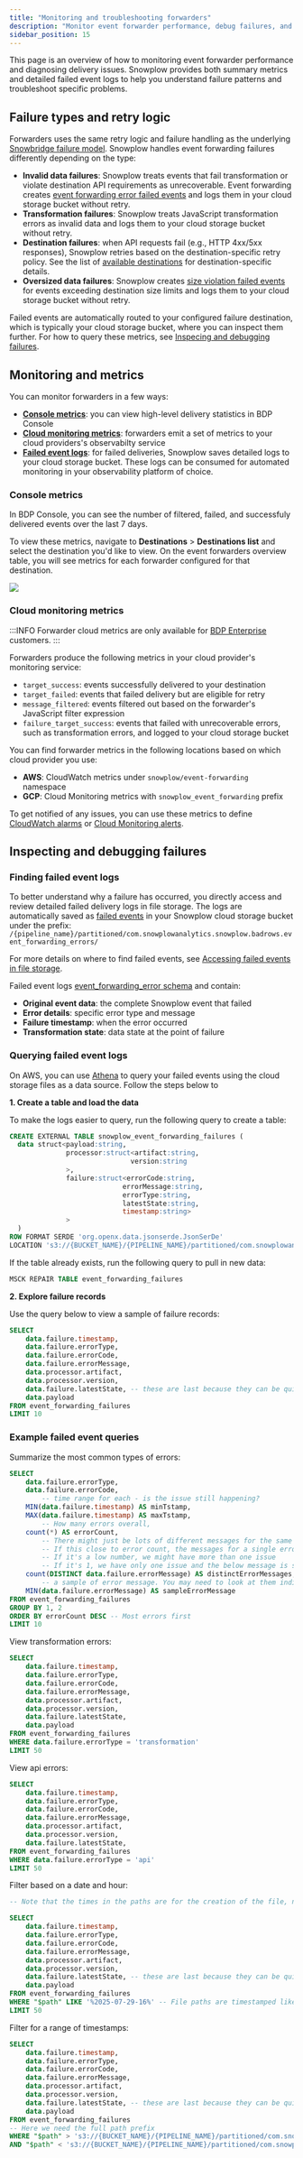 ```yaml
---
title: "Monitoring and troubleshooting forwarders"
description: "Monitor event forwarder performance, debug failures, and understand retry logic with cloud metrics, failed event logs, and BDP Console statistics."
sidebar_position: 15
---
```


This page is an overview of how to monitoring event forwarder performance and diagnosing delivery issues. Snowplow provides both summary metrics and detailed failed event logs to help you understand failure patterns and troubleshoot specific problems.

## Failure types and retry logic

Forwarders uses the same retry logic and failure handling as the underlying [Snowbridge failure model](/docs/destinations/forwarding-events/snowbridge/concepts/failure-model/index.md). Snowplow handles event forwarding failures differently depending on the type:

- **Invalid data failures**: Snowplow treats events that fail transformation or violate destination API requirements as unrecoverable. Event forwarding creates [event forwarding error failed events](https://iglucentral.com/?q=event_forwarding_error) and logs them in your cloud storage bucket without retry.
- **Transformation failures**: Snowplow treats JavaScript transformation errors as invalid data and logs them to your cloud storage bucket without retry.
- **Destination failures**: when API requests fail (e.g., HTTP 4xx/5xx responses), Snowplow retries based on the destination-specific retry policy. See the list of [available destinations](/docs/destinations/forwarding-events/integrations/index.md) for destination-specific details.
- **Oversized data failures**: Snowplow creates [size violation failed events](docs/api-reference/failed-events/index.md) for events exceeding destination size limits and logs them to your cloud storage bucket without retry.

Failed events are automatically routed to your configured failure destination, which is typically your cloud storage bucket, where you can inspect them further. For how to query these metrics, see [Inspecing and debugging failures](#inspecting-and-debugging-failures).

## Monitoring and metrics

You can monitor forwarders in a few ways:

- [**Console metrics**](#console-metrics): you can view high-level delivery statistics in BDP Console
- [**Cloud monitoring metrics**](#cloud-monitoring-metrics): forwarders emit a set of metrics to your cloud providers's observabilty service
- [**Failed event logs**](#inspecting-and-debugging-failures): for failed deliveries, Snowplow saves detailed logs to your cloud storage bucket. These logs can be consumed for automated monitoring in your observability platform of choice.

### Console metrics

In BDP Console, you can see the number of filtered, failed, and successfuly delivered events over the last 7 days.

To view these metrics, navigate to **Destinations** > **Destinations list** and select the destination you'd like to view. On the event forwarders overview table, you will see metrics for each forwarder configured for that destination.

![](./images/event-forwarding-console-metrics.png)

### Cloud monitoring metrics

:::INFO
Forwarder cloud metrics are only available for [BDP Enterprise](/docs/get-started/snowplow-bdp/index.md#enterprise-in-your-own-cloud) customers.
:::

Forwarders produce the following metrics in your cloud provider's monitoring service:

- `target_success`: events successfully delivered to your destination
- `target_failed`: events that failed delivery but are eligible for retry
- `message_filtered`: events filtered out based on the forwarder's JavaScript filter expression
- `failure_target_success`: events that failed with unrecoverable errors, such as transformation errors, and logged to your cloud storage bucket

You can find forwarder metrics in the following locations based on which cloud provider you use:

- **AWS**: CloudWatch metrics under `snowplow/event-forwarding` namespace
- **GCP**: Cloud Monitoring metrics with `snowplow_event_forwarding` prefix

To get notified of any issues, you can use these metrics to define [CloudWatch alarms](https://docs.aws.amazon.com/AmazonCloudWatch/latest/monitoring/AlarmThatSendsEmail.html) or [Cloud Monitoring alerts](https://cloud.google.com/monitoring/alerts).

## Inspecting and debugging failures

### Finding failed event logs

To better understand why a failure has occurred, you directly access and review detailed failed delivery logs in file storage. The logs are automatically saved as [failed events](/docs/data-product-studio/data-quality/failed-events/exploring-failed-events/file-storage/index.md) in your Snowplow cloud storage bucket under the prefix:
`/{pipeline_name}/partitioned/com.snowplowanalytics.snowplow.badrows.event_forwarding_errors/`

For more details on where to find failed events, see [Accessing failed events in file storage](/docs/data-product-studio/data-quality/failed-events/exploring-failed-events/file-storage/index.md).

Failed event logs [event_forwarding_error schema](https://iglucentral.com/?q=event_forwarding_error) and contain:

- **Original event data**: the complete Snowplow event that failed
- **Error details**: specific error type and message
- **Failure timestamp**: when the error occurred
- **Transformation state**: data state at the point of failure

### Querying failed event logs 

On AWS, you can use [Athena](https://aws.amazon.com/athena/) to query your failed events using the cloud storage files as a data source. Follow the steps below to 

**1. Create a table and load the data**

To make the logs easier to query, run the following query to create a table:
```sql
CREATE EXTERNAL TABLE snowplow_event_forwarding_failures (
  data struct<payload:string,
              processor:struct<artifact:string,
                              version:string
              >,
              failure:struct<errorCode:string,
                            errorMessage:string,
                            errorType:string,
                            latestState:string,
                            timestamp:string>
              > 
  )           
ROW FORMAT SERDE 'org.openx.data.jsonserde.JsonSerDe'
LOCATION 's3://{BUCKET_NAME}/{PIPELINE_NAME}/partitioned/com.snowplowanalytics.snowplow.badrows.event_forwarding_error/' 
```
If the table already exists, run the following query to pull in new data:

```sql
MSCK REPAIR TABLE event_forwarding_failures
```

**2. Explore failure records**

Use the query below to view a sample of failure records:

```sql
SELECT 
    data.failure.timestamp,
    data.failure.errorType,
    data.failure.errorCode,
    data.failure.errorMessage,
    data.processor.artifact,
    data.processor.version,
    data.failure.latestState, -- these are last because they can be quite large 
    data.payload
FROM event_forwarding_failures
LIMIT 10
```

### Example failed event queries

Summarize the most common types of errors:

```sql
SELECT 
    data.failure.errorType,
    data.failure.errorCode,
        -- time range for each - is the issue still happening?
    MIN(data.failure.timestamp) AS minTstamp,
    MAX(data.failure.timestamp) AS maxTstamp,
        -- How many errors overall,
    count(*) AS errorCount, 
        -- There might just be lots of different messages for the same error
        -- If this close to error count, the messages for a single error might just have high cardinality - worth checking the messages themselves
        -- If it's a low number, we might have more than one issue
        -- If it's 1, we have only one issue and the below message is shared by all
    count(DISTINCT data.failure.errorMessage) AS distinctErrorMessages, 
        -- a sample of error message. You may need to look at them individually to get the full picture
    MIN(data.failure.errorMessage) AS sampleErrorMessage
FROM event_forwarding_failures
GROUP BY 1, 2
ORDER BY errorCount DESC -- Most errors first
LIMIT 10
```

View transformation errors:

```sql
SELECT 
    data.failure.timestamp,
    data.failure.errorType,
    data.failure.errorCode,
    data.failure.errorMessage,
    data.processor.artifact,
    data.processor.version,
    data.failure.latestState, 
    data.payload
FROM event_forwarding_failures 
WHERE data.failure.errorType = 'transformation'
LIMIT 50
```

View api errors:

```sql
SELECT 
    data.failure.timestamp,
    data.failure.errorType,
    data.failure.errorCode,
    data.failure.errorMessage,
    data.processor.artifact,
    data.processor.version,
    data.failure.latestState,
FROM event_forwarding_failures 
WHERE data.failure.errorType = 'api'
LIMIT 50
```

Filter based on a date and hour:
```sql
-- Note that the times in the paths are for the creation of the file, not the failure time

SELECT 
    data.failure.timestamp,
    data.failure.errorType,
    data.failure.errorCode,
    data.failure.errorMessage,
    data.processor.artifact,
    data.processor.version,
    data.failure.latestState, -- these are last because they can be quite large 
    data.payload
FROM event_forwarding_failures 
WHERE "$path" LIKE '%2025-07-29-16%' -- File paths are timestamped like this, so we can limit our queries this way
LIMIT 50
```

Filter for a range of timestamps:

```sql
SELECT 
    data.failure.timestamp,
    data.failure.errorType,
    data.failure.errorCode,
    data.failure.errorMessage,
    data.processor.artifact,
    data.processor.version,
    data.failure.latestState, -- these are last because they can be quite large 
    data.payload
FROM event_forwarding_failures 
-- Here we need the full path prefix
WHERE "$path" > 's3://{BUCKET_NAME}/{PIPELINE_NAME}/partitioned/com.snowplowanalytics.snowplow.badrows.event_forwarding_error/2025-07-29-16' 
AND "$path" < 's3://{BUCKET_NAME}/{PIPELINE_NAME}/partitioned/com.snowplowanalytics.snowplow.badrows.event_forwarding_error/2025-07-29-20'
```
